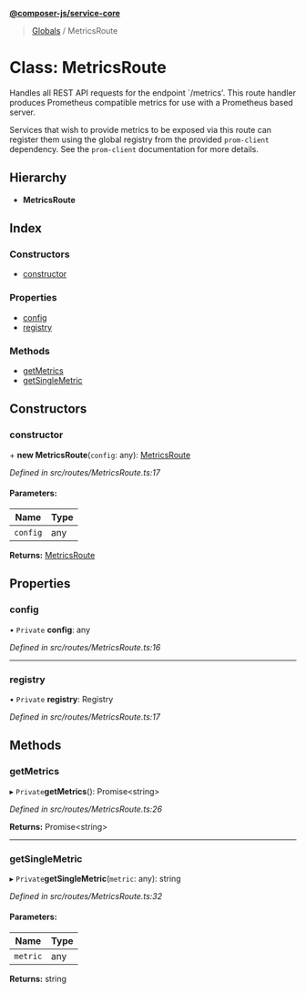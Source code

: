 **[@composer-js/service-core](../README.md)**

> [Globals](../globals.md) / MetricsRoute

# Class: MetricsRoute

Handles all REST API requests for the endpoint `/metrics'. This route handler produces Prometheus compatible metrics
for use with a Prometheus based server.

Services that wish to provide metrics to be exposed via this route can register them using the global registry
from the provided `prom-client` dependency. See the `prom-client` documentation for more details.

## Hierarchy

* **MetricsRoute**

## Index

### Constructors

* [constructor](metricsroute.md#constructor)

### Properties

* [config](metricsroute.md#config)
* [registry](metricsroute.md#registry)

### Methods

* [getMetrics](metricsroute.md#getmetrics)
* [getSingleMetric](metricsroute.md#getsinglemetric)

## Constructors

### constructor

\+ **new MetricsRoute**(`config`: any): [MetricsRoute](metricsroute.md)

*Defined in src/routes/MetricsRoute.ts:17*

#### Parameters:

Name | Type |
------ | ------ |
`config` | any |

**Returns:** [MetricsRoute](metricsroute.md)

## Properties

### config

• `Private` **config**: any

*Defined in src/routes/MetricsRoute.ts:16*

___

### registry

• `Private` **registry**: Registry

*Defined in src/routes/MetricsRoute.ts:17*

## Methods

### getMetrics

▸ `Private`**getMetrics**(): Promise\<string>

*Defined in src/routes/MetricsRoute.ts:26*

**Returns:** Promise\<string>

___

### getSingleMetric

▸ `Private`**getSingleMetric**(`metric`: any): string

*Defined in src/routes/MetricsRoute.ts:32*

#### Parameters:

Name | Type |
------ | ------ |
`metric` | any |

**Returns:** string
